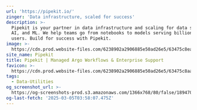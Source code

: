 ```yaml
---
url: 'https://pipekit.io/'
zinger: 'Data infrastructure, scaled for success'
description: >-
  Pipekit is your partner in data infrastructure and scaling for data science,
  AI, and ML. We help teams go from notebooks to models serving billions of
  users. Build for success with Pipekit.
image: >-
  https://cdn.prod.website-files.com/6238902a2906885e50ad26e5/63475c8eaff1f70f27e06603_Webclip.png
site_name: Pipekit
title: Pipekit | Managed Argo Workflows & Enterprise Support
favicon: >-
  https://cdn.prod.website-files.com/6238902a2906885e50ad26e5/63475c8aaff1f72d11e06602_Favicon.jpg
tags:
  - Data-Utilities
og_screenshot_url: >-
  https://og-screenshots-prod.s3.amazonaws.com/1366x768/80/false/189470b8cea28249fddcfbed70b1e11ae3b28ebc9c57dfef17c953de39afbdeb.jpeg
og-last-fetch: '2025-03-05T03:58:07.475Z'
---
```



